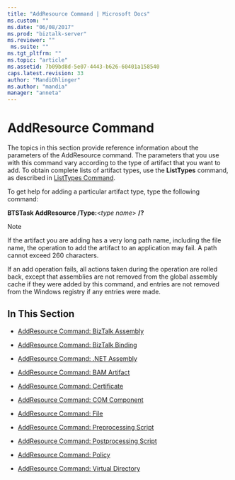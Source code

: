 ```yaml
---
title: "AddResource Command | Microsoft Docs"
ms.custom: ""
ms.date: "06/08/2017"
ms.prod: "biztalk-server"
ms.reviewer: ""
 ms.suite: ""
ms.tgt_pltfrm: ""
ms.topic: "article"
ms.assetid: 7b09bd8d-5e07-4443-b626-60401a158540
caps.latest.revision: 33
author: "MandiOhlinger"
ms.author: "mandia"
manager: "anneta"
---
```

# AddResource Command
The topics in this section provide reference information about the parameters of the AddResource command. The parameters that you use with this command vary according to the type of artifact that you want to add. To obtain complete lists of artifact types, use the **ListTypes** command, as described in [ListTypes Command](../core/listtypes-command.md).  
  
 To get help for adding a particular artifact type, type the following command:  
  
 **BTSTask AddResource /Type:**\<*type name*> **/?**  
  
> [!NOTE]
>  If the artifact you are adding has a very long path name, including the file name, the operation to add the artifact to an application may fail. A path cannot exceed 260 characters.  
>   
>  If an add operation fails, all actions taken during the operation are rolled back, except that assemblies are not removed from the global assembly cache if they were added by this command, and entries are not removed from the Windows registry if any entries were made.  
  
## In This Section  
  
-   [AddResource Command: BizTalk Assembly](../core/addresource-command-biztalk-assembly.md)  
  
-   [AddResource Command: BizTalk Binding](../core/addresource-command-biztalk-binding.md)  
  
-   [AddResource Command: .NET Assembly](../core/addresource-command-net-assembly.md)  
  
-   [AddResource Command: BAM Artifact](../core/addresource-command-bam-artifact.md)  
  
-   [AddResource Command: Certificate](../core/addresource-command-certificate.md)  
  
-   [AddResource Command: COM Component](../core/addresource-command-com-component.md)  
  
-   [AddResource Command: File](../core/addresource-command-file.md)  
  
-   [AddResource Command: Preprocessing Script](../core/addresource-command-preprocessing-script.md)  
  
-   [AddResource Command: Postprocessing Script](../core/addresource-command-postprocessing-script.md)  
  
-   [AddResource Command: Policy](../core/addresource-command-policy.md)  
  
-   [AddResource Command: Virtual Directory](../core/addresource-command-virtual-directory.md)